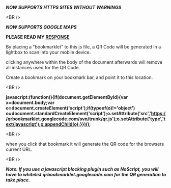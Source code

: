 **_NOW SUPPORTS HTTPS SITES WITHOUT WARNINGS_**


&lt;BR /&gt;


**_NOW SUPPORTS GOOGLE MAPS_**

**PLEASE READ MY [RESPONSE](Response.md)**

By placing a "bookmarklet" to this js file, a QR Code will be generated in a lightbox to scan into your mobile device.

clicking anywhere within the body of the document afterwards will remove all instances used for the QR Code.

Create a bookmark on your bookmark bar, and point it to this location.


&lt;BR /&gt;



**javascript:(function(){if(document.getElementById){var x=document.body;var o=document.createElement('script');if(typeof(o)!='object') o=document.standardCreateElement('script');o.setAttribute('src','https://qrbookmarklet.googlecode.com/svn/trunk/qr.js');o.setAttribute('type','text/javascript');x.appendChild(o);}})();**


&lt;BR /&gt;



when you click that bookmark it will generate the QR code for the browsers current URL.


&lt;BR /&gt;



**_Note: If you use a javascript blocking plugin such as NoScript, you will have to whitelist qrbookmarklet.googlecode.com for the QR generation to take place._**